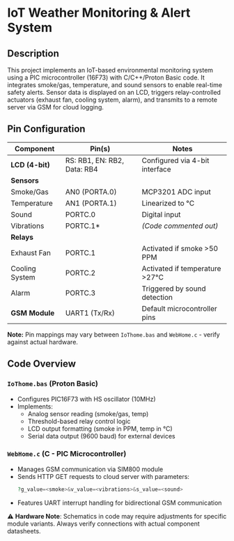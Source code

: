 # IoT Weather Monitoring & Alert System

## Description  
This project implements an IoT-based environmental monitoring system using a PIC microcontroller (16F73) with C/C++/Proton Basic code. It integrates smoke/gas, temperature, and sound sensors to enable real-time safety alerts. Sensor data is displayed on an LCD, triggers relay-controlled actuators (exhaust fan, cooling system, alarm), and transmits to a remote server via GSM for cloud logging.

## Pin Configuration  
| Component       | Pin(s)          | Notes                          |
|-----------------|-----------------|--------------------------------|
| **LCD (4-bit)** | RS: RB1, EN: RB2, Data: RB4 | Configured via 4-bit interface |
| **Sensors**     |                 |                                |
| Smoke/Gas       | AN0 (PORTA.0)   | MCP3201 ADC input              |
| Temperature     | AN1 (PORTA.1)   | Linearized to °C               |
| Sound           | PORTC.0         | Digital input                  |
| Vibrations      | PORTC.1*        | _(Code commented out)_         |
| **Relays**      |                 |                                |
| Exhaust Fan     | PORTC.1         | Activated if smoke >50 PPM     |
| Cooling System  | PORTC.2         | Activated if temperature >27°C|
| Alarm           | PORTC.3         | Triggered by sound detection   |
| **GSM Module**  | UART1 (Tx/Rx)   | Default microcontroller pins   |

**Note:** Pin mappings may vary between `IoThome.bas` and `WebHome.c` - verify against actual hardware.

## Code Overview  
### `IoThome.bas` (Proton Basic)
- Configures PIC16F73 with HS oscillator (10MHz)
- Implements:  
  - Analog sensor reading (smoke/gas, temp)
  - Threshold-based relay control logic  
  - LCD output formatting (smoke in PPM, temp in °C)  
  - Serial data output (9600 baud) for external devices

### `WebHome.c` (C - PIC Microcontroller)
- Manages GSM communication via SIM800 module
- Sends HTTP GET requests to cloud server with parameters:  
  ```php
  ?g_value=<smoke>&v_value=<vibrations>&s_value=<sound>
  ```
- Features UART interrupt handling for bidirectional GSM communication

⚠️ **Hardware Note**: Schematics in code may require adjustments for specific module variants. Always verify connections with actual component datasheets.
